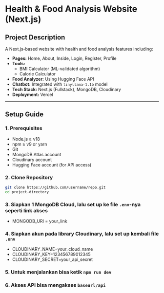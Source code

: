 # Health & Food Analysis Website (Next.js)

## Project Description
A Next.js-based website with health and food analysis features including:
- **Pages:** Home, About, Inside, Login, Register, Profile
- **Tools:** 
  - BMI Calculator (ML-validated algorithm)
  - Calorie Calculator
- **Food Analyzer:** Using Hugging Face API
- **Chatbot:** Integrated with `tinyllama-1.1b` model
- **Tech Stack:** Next.js (Fullstack), MongoDB, Cloudinary
- **Deployment:** Vercel

---

## Setup Guide

### 1. Prerequisites
- Node.js ≥ v18
- npm ≥ v9 or yarn
- Git
- MongoDB Atlas account
- Cloudinary account
- Hugging Face account (for API access)

### 2. Clone Repository
```bash
git clone https://github.com/username/repo.git
cd project-directory
```

### 3. Siapkan 1 MongoDB Cloud, lalu set up ke file `.env`-nya seperti link akses
- MONGODB_URI = your_link

### 4. Siapkan akun pada library Cloudinary, lalu set up kembali file `.env`
- CLOUDINARY_NAME=your_cloud_name
- CLOUDINARY_KEY=123456789012345
- CLOUDINARY_SECRET=your_api_secret

### 5. Untuk menjalankan bisa ketik `npm run dev`

### 6. Akses API bisa mengakses `baseurl/api`